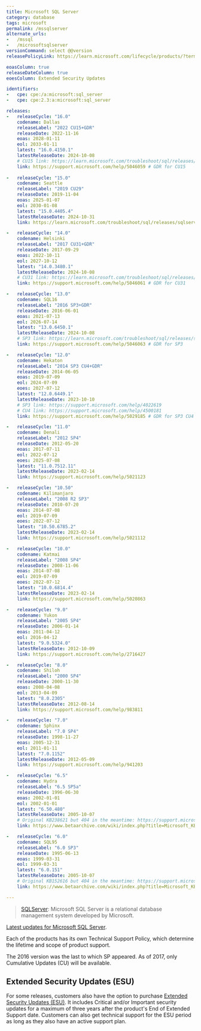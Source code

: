 ```yaml
---
title: Microsoft SQL Server
category: database
tags: microsoft
permalink: /mssqlserver
alternate_urls:
-   /mssql
-   /microsoftsqlserver
versionCommand: select @@version
releasePolicyLink: https://learn.microsoft.com/lifecycle/products/?terms=SQL%20Server

eoasColumn: true
releaseDateColumn: true
eoesColumn: Extended Security Updates

identifiers:
-   cpe: cpe:/a:microsoft:sql_server
-   cpe: cpe:2.3:a:microsoft:sql_server

releases:
-   releaseCycle: "16.0"
    codename: Dallas
    releaseLabel: "2022 CU15+GDR"
    releaseDate: 2022-11-16
    eoas: 2028-01-11
    eol: 2033-01-11
    latest: "16.0.4150.1"
    latestReleaseDate: 2024-10-08
    # CU15 link: https://learn.microsoft.com/troubleshoot/sql/releases/sqlserver-2022/cumulativeupdate15
    link: https://support.microsoft.com/help/5046059 # GDR for CU15
    
-   releaseCycle: "15.0"
    codename: Seattle
    releaseLabel: "2019 CU29"
    releaseDate: 2019-11-04
    eoas: 2025-01-07
    eol: 2030-01-08
    latest: "15.0.4405.4"
    latestReleaseDate: 2024-10-31
    link: https://learn.microsoft.com/troubleshoot/sql/releases/sqlserver-2019/cumulativeupdate29

-   releaseCycle: "14.0"
    codename: Helsinki
    releaseLabel: "2017 CU31+GDR"
    releaseDate: 2017-09-29
    eoas: 2022-10-11
    eol: 2027-10-12
    latest: "14.0.3480.1"
    latestReleaseDate: 2024-10-08
    # CU31 link: https://learn.microsoft.com/troubleshoot/sql/releases/sqlserver-2017/cumulativeupdate31
    link: https://support.microsoft.com/help/5046061 # GDR for CU31

-   releaseCycle: "13.0"
    codename: SQL16
    releaseLabel: "2016 SP3+GDR"
    releaseDate: 2016-06-01
    eoas: 2021-07-13
    eol: 2026-07-14
    latest: "13.0.6450.1"
    latestReleaseDate: 2024-10-08
    # SP3 link: https://learn.microsoft.com/troubleshoot/sql/releases/sqlserver-2016/servicepack3
    link: https://support.microsoft.com/help/5046063 # GDR for SP3

-   releaseCycle: "12.0"
    codename: Hekaton
    releaseLabel: "2014 SP3 CU4+GDR"
    releaseDate: 2014-06-05
    eoas: 2019-07-09
    eol: 2024-07-09
    eoes: 2027-07-12
    latest: "12.0.6449.1"
    latestReleaseDate: 2023-10-10
    # SP3 link: https://support.microsoft.com/help/4022619
    # CU4 link: https://support.microsoft.com/help/4500181
    link: https://support.microsoft.com/help/5029185 # GDR for SP3 CU4

-   releaseCycle: "11.0"
    codename: Denali
    releaseLabel: "2012 SP4"
    releaseDate: 2012-05-20
    eoas: 2017-07-11
    eol: 2022-07-12
    eoes: 2025-07-08
    latest: "11.0.7512.11"
    latestReleaseDate: 2023-02-14
    link: https://support.microsoft.com/help/5021123

-   releaseCycle: "10.50"
    codename: Kilimanjaro
    releaseLabel: "2008 R2 SP3"
    releaseDate: 2010-07-20
    eoas: 2014-07-08
    eol: 2019-07-09
    eoes: 2022-07-12
    latest: "10.50.6785.2"
    latestReleaseDate: 2023-02-14
    link: https://support.microsoft.com/help/5021112

-   releaseCycle: "10.0"
    codename: Katmai
    releaseLabel: "2008 SP4"
    releaseDate: 2008-11-06
    eoas: 2014-07-08
    eol: 2019-07-09
    eoes: 2022-07-12
    latest: "10.0.6814.4"
    latestReleaseDate: 2023-02-14
    link: https://support.microsoft.com/help/5020863

-   releaseCycle: "9.0"
    codename: Yukon
    releaseLabel: "2005 SP4"
    releaseDate: 2006-01-14
    eoas: 2011-04-12
    eol: 2016-04-12
    latest: "9.0.5324.0"
    latestReleaseDate: 2012-10-09
    link: https://support.microsoft.com/help/2716427

-   releaseCycle: "8.0"
    codename: Shiloh
    releaseLabel: "2000 SP4"
    releaseDate: 2000-11-30
    eoas: 2008-04-08
    eol: 2013-04-09
    latest: "8.0.2305"
    latestReleaseDate: 2012-08-14
    link: https://support.microsoft.com/help/983811

-   releaseCycle: "7.0"
    codename: Sphinx
    releaseLabel: "7.0 SP4"
    releaseDate: 1998-11-27
    eoas: 2005-12-31
    eol: 2011-01-11
    latest: "7.0.1152"
    latestReleaseDate: 2012-05-09
    link: https://support.microsoft.com/help/941203

-   releaseCycle: "6.5"
    codename: Hydra
    releaseLabel: "6.5 SP5a"
    releaseDate: 1996-06-30
    eoas: 2002-01-01
    eol: 2002-01-01
    latest: "6.50.480"
    latestReleaseDate: 2005-10-07
    # Original KB238621 but 404 in the meantime: https://support.microsoft.com/help/238621
    link: https://www.betaarchive.com/wiki/index.php?title=Microsoft_KB_Archive/238621

-   releaseCycle: "6.0"
    codename: SQL95
    releaseLabel: "6.0 SP3"
    releaseDate: 1995-06-13
    eoas: 1999-03-31
    eol: 1999-03-31
    latest: "6.0.151"
    latestReleaseDate: 2005-10-07
    # Original KB152616 but 404 in the meantime: https://support.microsoft.com/help/152616
    link: https://www.betaarchive.com/wiki/index.php?title=Microsoft_KB_Archive/152616

---
```


>[SQLServer](https://www.microsoft.com/sql-server/): Microsoft SQL Server is a relational database
> management system developed by Microsoft.

[Latest updates for Microsoft SQL Server](https://learn.microsoft.com/sql/database-engine/install-windows/latest-updates-for-microsoft-sql-server).

Each of the products has its own Technical Support Policy, which determine the lifetime and scope
of product support.

The 2016 version was the last to which SP appeared. As of 2017, only Cumulative Updates (CU) will
be available.

## Extended Security Updates (ESU)

For some releases, customers also have the option to purchase [Extended Security Updates (ESU)](https://learn.microsoft.com/lifecycle/faq/extended-security-updates).
It includes Critical and/or Important security updates for a maximum of three years after the
product's End of Extended Support date. Customers can also get technical support for the ESU period
as long as they also have an active support plan.
